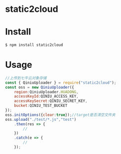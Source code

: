 static2cloud
============

Install
============

```bash
$ npm install static2cloud
```

Usage
============

```js
//上传到七牛云对象存储 
const { QiniuUploader } = require("static2cloud");
const oss = new QiniuUploader({
    region:QiniuUploader.HUADONG,
    accessKeyId:QINIU_ACCESS_KEY,
    accessKeySecret:QINIU_SECRET_KEY,
    bucket:QINIU_TEST_BUCKET
});
oss.initOptions({clear:true});//target是否清空文件夹
oss.upload("./test/*.js","test")
    .then(res => {
        //
    })
    .catch(e => {
        //
    });
```
